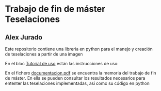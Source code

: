 # Trabajo de fin de máster Teselaciones
## Alex Jurado

Este repositorio contiene una librería en python para el manejo y creación de teselaciones a partir de una imagen

En el bloc [Tutorial de uso](https://github.com/pedritomelenas/TFM-tesselations/blob/master/Tutorial%20de%20uso.ipynb) están las instrucciones de uso

En el fichero [documentacion.pdf](https://github.com/pedritomelenas/TFM-tesselations/blob/master/documentacion.pdf) se encuentra la memoria del trabajo de fin de máster. En ella se pueden consultar los resultados necesarios para ententer las teselaciones implementadas, así como su código en python
